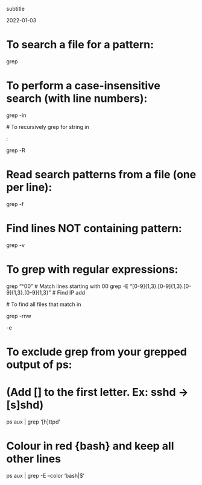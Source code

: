 subtitle

2022-01-03

To search a file for a pattern:
===============================

grep

To perform a case-insensitive search (with line numbers):
=========================================================

grep -in

\# To recursively grep for string in

:

grep -R

Read search patterns from a file (one per line):
================================================

grep -f

Find lines NOT containing pattern:
==================================

grep -v

To grep with regular expressions:
=================================

grep “^00” \# Match lines starting with 00 grep -E “\[0-9\]{1,3}.\[0-9\]{1,3}.\[0-9\]{1,3}.\[0-9\]{1,3}” \# Find IP add

\# To find all files that match in

grep -rnw

-e

To exclude grep from your grepped output of ps:
===============================================

(Add \[\] to the first letter. Ex: sshd -&gt; \[s\]shd)
=======================================================

ps aux | grep ‘\[h\]ttpd’

Colour in red {bash} and keep all other lines
=============================================

ps aux | grep -E –color ‘bash|$’
